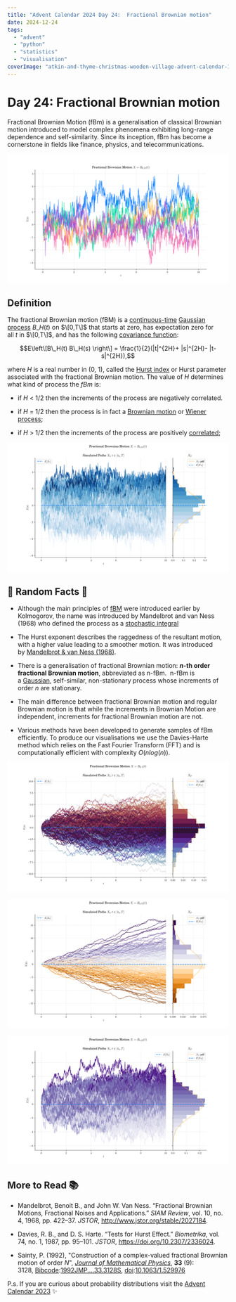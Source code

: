 ```yaml
---
title: "Advent Calendar 2024 Day 24:  Fractional Brownian motion"
date: 2024-12-24
tags: 
  - "advent"
  - "python"
  - "statistics"
  - "visualisation"
coverImage: "atkin-and-thyme-christmas-wooden-village-advent-calendar-1024023_1-edited.jpg"
---
```


# Day 24: Fractional Brownian motion

Fractional Brownian Motion (fBm) is a generalisation of classical Brownian motion introduced to model complex phenomena exhibiting long-range dependence and self-similarity. Since its inception, fBm has become a cornerstone in fields like finance, physics, and telecommunications. 

![](images/fbm04.png)

## Definition

The fractional Brownian motion (fBM) is a [continuous-time](https://en.wikipedia.org/wiki/Continuous-time_stochastic_process) [Gaussian process](https://en.wikipedia.org/wiki/Gaussian_process) $B\_H(t)$ on $\[0,T\]$ that starts at zero, has expectation zero for all $t$ in $\[0,T\]$, and has the following [covariance function](https://en.wikipedia.org/wiki/Covariance_function):

$$E\left\[B\_H(t) B\_H(s) \right\] = \frac{1}{2}(|t|^{2H}+ |s|^{2H}- |t-s|^{2H}),$$

where _H_ is a real number in (0, 1), called the [Hurst index](https://en.wikipedia.org/wiki/Hurst_exponent) or Hurst parameter associated with the fractional Brownian motion. The value of _H_ determines what kind of process the _fBm_ is:

- if _H_ < 1/2 then the increments of the process are negatively correlated.

- if _H_ = 1/2 then the process is in fact a [Brownian motion](https://en.wikipedia.org/wiki/Brownian_motion) or [Wiener process](https://en.wikipedia.org/wiki/Wiener_process);

- if _H_ > 1/2 then the increments of the process are positively [correlated](https://en.wikipedia.org/wiki/Correlation);

![](images/fbm03.png)

## 🔔 Random Facts 🔔

- Although the main principles of [fBM](https://www.sciencedirect.com/topics/engineering/fractional-brownian-motion) were introduced earlier by Kolmogorov, the name was introduced by Mandelbrot and van Ness (1968) who defined the process as a [stochastic integral](https://www.sciencedirect.com/topics/engineering/stochastic-integral)

- The Hurst exponent describes the raggedness of the resultant motion, with a higher value leading to a smoother motion. It was introduced by [Mandelbrot & van Ness (1968)](https://en.wikipedia.org/wiki/Fractional_Brownian_motion#CITEREFMandelbrotvan_Ness1968).

- There is a generalisation of fractional Brownian motion: **_n_\-th order fractional Brownian motion**, abbreviated as n-fBm.  n-fBm is a [Gaussian](https://en.wikipedia.org/wiki/Gaussian), self-similar, non-stationary process whose increments of order $n$ are stationary.

- The main difference between fractional Brownian motion and regular Brownian motion is that while the increments in Brownian Motion are independent, increments for fractional Brownian motion are not. 

- Various methods have been developed to generate samples of fBm efficiently. To produce our visualisations we use the Davies-Harte method which relies on the Fast Fourier Transform (FFT) and is computationally efficient with complexity $O(n log(n))$.

![](images/fbm00.png)

![](images/fbm02.png)

![](images/fbm01.png)

## More to Read 📚

- Mandelbrot, Benoit B., and John W. Van Ness. “Fractional Brownian Motions, Fractional Noises and Applications.” _SIAM Review_, vol. 10, no. 4, 1968, pp. 422–37. _JSTOR_, http://www.jstor.org/stable/2027184.

- Davies, R. B., and D. S. Harte. “Tests for Hurst Effect.” _Biometrika_, vol. 74, no. 1, 1987, pp. 95–101. _JSTOR_, https://doi.org/10.2307/2336024.

- Sainty, P. (1992), "Construction of a complex-valued fractional Brownian motion of order _N_", _[Journal of Mathematical Physics](https://en.wikipedia.org/wiki/Journal_of_Mathematical_Physics)_, **33** (9): 3128, [Bibcode](https://en.wikipedia.org/wiki/Bibcode_\(identifier\)):[1992JMP....33.3128S](https://ui.adsabs.harvard.edu/abs/1992JMP....33.3128S), [doi](https://en.wikipedia.org/wiki/Doi_\(identifier\)):[10.1063/1.529976](https://doi.org/10.1063%2F1.529976)

P.s. If you are curious about probability distributions visit the [Advent Calendar 2023](https://quantgirl.blog/advent-calendar-2023/) ✨
